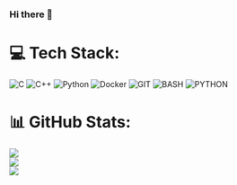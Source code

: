 ### Hi there 👋

# 💻 Tech Stack:
![C](https://img.shields.io/badge/c-%2300599C.svg?style=for-the-badge&logo=c&logoColor=white) ![C++](https://img.shields.io/badge/c++-%2300599C.svg?style=for-the-badge&logo=c%2B%2B&logoColor=white) ![Python](https://img.shields.io/badge/python-3670A0?style=for-the-badge&logo=python&logoColor=ffdd54) ![Docker](https://img.shields.io/badge/docker-%230db7ed.svg?style=for-the-badge&logo=docker&logoColor=white) ![GIT](https://img.shields.io/badge/GIT-%23F05032?style=for-the-badge&logo=git&logoColor=white) ![BASH](https://img.shields.io/badge/BASH-%234EAA25?style=for-the-badge&logo=gnubash&logoColor=white) ![PYTHON](https://img.shields.io/badge/python-3670A0?style=for-the-badge&logo=python&logoColor=ffdd54)

# 📊 GitHub Stats:
![](https://github-readme-stats.vercel.app/api?username=johnconh&theme=dark&hide_border=false&include_all_commits=false&count_private=false)<br/>
![](https://github-readme-streak-stats.herokuapp.com/?user=johnconh&theme=dark&hide_border=false)<br/>
![](https://github-readme-stats.vercel.app/api/top-langs/?username=johnconh&theme=dark&hide_border=false&include_all_commits=false&count_private=false&layout=compact)

